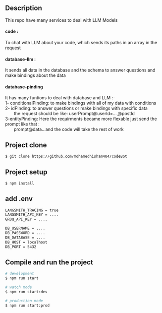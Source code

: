 ## Description

This repo have many services to deal with LLM Models<br>

#### code :<br> 
To chat with LLM about your code, which sends its paths in an array in the request<br>

#### database-llm : <br>
It sends all data in the database and the schema to answer questions and make bindings about the data

#### database-pinding
It has many funtions to deal with database and LLM :-<br>
1- conditionalPinding: to make bindings with all of my data with conditions<br>
2- idPinding: to answer questions or make bindings with specific data<br>
&emsp;&emsp;the request should be like: userPrompt@userId=...,@postId<br>
3-entityPinding: Here the requirments became more flexable just send the prompt like that :<br>
&emsp;&emsp;prompt@data...and the code will take the rest of work
## Project clone

```bash
$ git clone https://github.com/mohamedhisham404/codeBot
```
## Project setup

```bash
$ npm install
```

## add .env

```bash
LANGSMITH_TRACING = true
LANGSMITH_API_KEY = ....
GROQ_API_KEY = ....

DB_USERNAME = ....
DB_PASSWORD = ....
DB_DATABASE = ....
DB_HOST = localhost
DB_PORT = 5432
```

## Compile and run the project

```bash
# development
$ npm run start

# watch mode
$ npm run start:dev

# production mode
$ npm run start:prod
```


